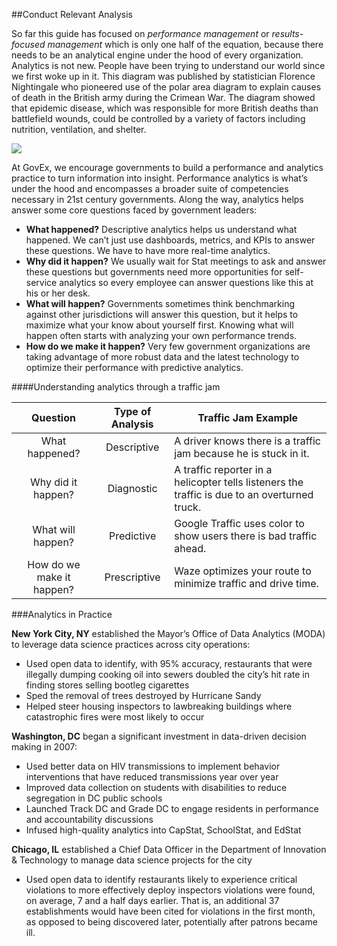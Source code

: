 ##Conduct Relevant Analysis

So far this guide has focused on *performance management* or *results-focused management* which is only one half of the equation, because there needs to be an analytical engine under the hood of every organization. Analytics is not new. People have been trying to understand our world since we first woke up in it. This diagram was published by statistician Florence Nightingale who pioneered use of the polar area diagram to explain causes of death in the British army during the Crimean War. The diagram showed that epidemic disease, which was responsible for more British deaths than battlefield wounds, could be controlled by a variety of factors including nutrition, ventilation, and shelter.

<img src="https://upload.wikimedia.org/wikipedia/commons/1/17/Nightingale-mortality.jpg">

At GovEx, we encourage governments to build a performance and analytics practice to turn information into insight. Performance analytics is what’s under the hood and encompasses a broader suite of competencies necessary in 21st century governments. Along the way, analytics helps answer some core questions faced by government leaders:
* **What happened?** Descriptive analytics helps us understand what happened. We can’t just use dashboards, metrics, and KPIs to answer these questions. We have to have more real-time analytics.
* **Why did it happen?** We usually wait for Stat meetings to ask and answer these questions but governments need more opportunities for self-service analytics so every employee can answer questions like this at his or her desk.
* **What will happen?** Governments sometimes think benchmarking against other jurisdictions will answer this question, but it helps to maximize what your know about yourself first. Knowing what will happen often starts with analyzing your own performance trends.
* **How do we make it happen?** Very few government organizations are taking advantage of more robust data and the latest technology to optimize their performance with predictive analytics.

####Understanding analytics through a traffic jam

|          Question         | Type of Analysis | Traffic Jam Example                                                                           |
|:-------------------------:|:----------------:|-----------------------------------------------------------------------------------------------|
| What happened?            | Descriptive      | A driver knows there is a traffic jam because he is stuck in it.                              |
| Why did it happen?        | Diagnostic       | A traffic reporter in a helicopter tells listeners the traffic is due to an overturned truck. |
| What will happen?         | Predictive       | Google Traffic uses color to show users there is bad traffic ahead.                           |
| How do we make it happen? | Prescriptive     | Waze optimizes your route to minimize traffic and drive time.                                 |

###Analytics in Practice

**New York City, NY** established the Mayor’s Office of Data Analytics (MODA) to leverage data science practices across city operations:
* Used open data to identify, with 95% accuracy, restaurants that were illegally dumping cooking oil into sewers
doubled the city’s hit rate in finding stores selling bootleg cigarettes
* Sped the removal of trees destroyed by Hurricane Sandy
* Helped steer housing inspectors to lawbreaking buildings where catastrophic fires were most likely to occur

**Washington, DC** began a significant investment in data-driven decision making in 2007:
* Used better data on HIV transmissions to implement behavior interventions that have reduced transmissions year over year
* Improved data collection on students with disabilities to reduce segregation in DC public schools
* Launched Track DC and Grade DC to engage residents in performance and accountability discussions
* Infused high-quality analytics into CapStat, SchoolStat, and EdStat

**Chicago, IL** established a Chief Data Officer in the Department of Innovation & Technology to manage data science projects for the city
* Used open data to identify restaurants likely to experience critical violations to more effectively deploy inspectors
violations were found, on average, 7 and a half days earlier. That is, an additional 37 establishments would have been cited for violations in the first month, as opposed to being discovered later, potentially after patrons became ill.
